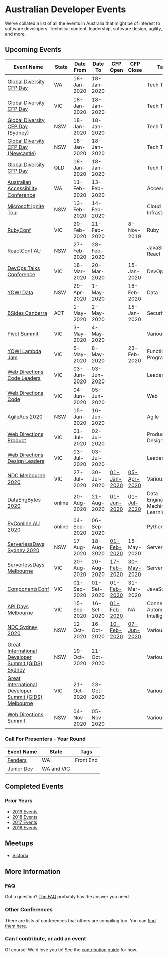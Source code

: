 
# Australian Developer Events

We've collated a list of all the events in Australia that might be of interest to software developers. Technical content, leadership, software design, agility, and more.

## Upcoming Events

| Event Name | State | Date From | Date To | CFP Open | CFP Close | Tags |
| ---------- | ----- | --------- | ------- | -------- | --------- | ---- |
| [Global Diversity CFP Day](https://www.globaldiversitycfpday.com/events/223) | WA | 18-Jan-2020 | 18-Jan-2020 ||| Tech Talks |
| [Global Diversity CFP Day](https://www.globaldiversitycfpday.com/events/236) | VIC | 18-Jan-2020 | 18-Jan-2020 ||| Tech Talks |
| [Global Diversity CFP Day (Sydney)](https://www.globaldiversitycfpday.com/events/215) | NSW | 18-Jan-2020 | 18-Jan-2020 ||| Tech Talks |
| [Global Diversity CFP Day (Newcastle)](https://www.globaldiversitycfpday.com/events/245) | NSW | 18-Jan-2020 | 18-Jan-2020 ||| Tech Talks |
| [Global Diversity CFP Day](https://www.globaldiversitycfpday.com/events/240) | QLD | 18-Jan-2020 | 18-Jan-2020 ||| Tech Talks |
| [Australian Accessibility Conference](https://ozewai.org/conference/) | WA | 11-Feb-2020 | 13-Feb-2020 ||| Accessibility | 
| [Microsoft Ignite Tour](https://www.microsoft.com/en-au/ignite-the-tour/sydney) | NSW | 13-Feb-2020 | 14-Feb-2020 ||| Cloud Infrastructure |
| [RubyConf](https://www.rubyconf.org.au/2020) | VIC | 20-Feb-2020 | 21-Feb-2020 || 8-Nov-2019 | Ruby |
| [ReactConf AU](https://www.reactconf.com.au) | NSW | 27-Feb-2020 | 28-Feb-2020 || | JavaScript, React |
| [DevOps Talks Conference](https://devopstalks.com/au/devops.html/) | VIC | 18-Mar-2020 | 20-Mar-2020 || 15-Jan-2020 | DevOps |
| [YOW! Data](https://data.yowconference.com.au/) | NSW | 29-Apr-2020 | 1-May-2020 || 16-Feb-2020 | Data |
| [BSides Canberra](https://www.bsidescbr.com.au/) | ACT | 1-May-2020 |2-May-2020 || 15-Jan-2020 | Security |
| [Pivot Summit](https://www.pivotsummit.com.au/) | VIC | 3-May-2020 | 4-May-2020 ||| Various |
| [YOW! Lambda Jam](https://lambdajam.yowconference.com.au/) | VIC | 6-May-2020 | 8-May-2020 || 23-Feb-2020 | Functional Programming |VIC | 13-May-2020 | 14-May-2020 ||| Women in Tech |
| [Web Directions Code Leaders](https://www.webdirections.org/leaders/) | VIC | 03-Jun-2020 | 03-Jun-2020 ||| Leadership |
| [Web Directions Code](https://www.webdirections.org/code/) | VIC | 04-Jun-2020 | 05-Jun-2020 ||| Web |
| [AgileAus 2020](http://agileaustralia.com.au/2020/) | NSW | 15-Jun-2020 | 16-Jun-2020 ||| Agile |
| [Web Directions Product](https://www.webdirections.org/product/) | VIC | 01-Jul-2020 | 02-Jul-2020 ||| Product Design |
| [Web Directions Design Leaders](https://www.webdirections.org/designleaders/) | VIC | 03-Jul-2020 | 03-Jul-2020 ||| Leadership |
| [NDC Melbourne 2020](https://ndcmelbourne.com/) | VIC | 27-Jul-2020 | 30-Jul-2020 | [01-Jan-2020](https://sessionize.com/ndc-melbourne-2020/) | [05-Apr-2020](https://sessionize.com/ndc-melbourne-2020/) | Various |
| [DataEngBytes 2020](https://dataengconf.com.au/) | online | 20-Aug-2020 | 21-Aug-2020 | [01-Jun-2020](https://sessionize.com/dataengbytes/) | [01-Jul-2020](https://sessionize.com/dataengbytes/) | Data Engineering, Machine Learning |
| [PyConline AU 2020](https://2020.pycon.org.au) | online | 04-Sep-2020 | 06-Sep-2020 | | | Python |
| [ServerlessDays Sydney 2020](https://sydney.serverlessdays.io/) | NSW | 17-Aug-2020 | 18-Aug-2020 | [01-Feb-2020](https://www.papercall.io/serverlessdays-sydney-2020) | 15-May-2020 | Serverless |
| [ServerlessDays Melbourne](https://www.serverlessdays.me/) | VIC | 20-Aug-2020 | 20-Aug-2020 | [17-Feb-2020](https://www.papercall.io/serverless-days-melbourne) | [30-May-2020](https://www.papercall.io/serverless-days-melbourne) | Serverless |
| [ComponentsConf](https://www.componentsconf.com.au/) | VIC | 01-Sep-2020 | 01-Set-2020 | [01-Feb-2020](https://componentsconf.com.au/cfp) | 31-Mar-2020 | JavaScript |
| [API Days Melbourne](https://www.apidays.co/melbourne) | VIC | 15-Sep-2020 | 16-Set-2020 | [01-Feb-2020](https://apidays.typeform.com/to/J1snsg) | NA | Connection, Automation, Intelligence |
| [NDC Sydney 2020](https://ndcsydney.com/) | NSW | 12-Oct-2020 | 16-Oct-2020 | [10-Feb-2020](https://sessionize.com/ndc-sydney-2020/) | [07-Jun-2020](https://sessionize.com/ndc-sydney-2020/) | Various |
| [Great International Developer Summit (GIDS) Sydney](https://developersummit.com) | NSW | 19-Oct-2020 | 21-Oct-2020 ||| Various |
| [Great International Developer Summit (GIDS) Melbourne](https://developersummit.com) | VIC | 21-Oct-2020 | 23-Oct-2020 ||| Various |
| [Web Directions Summit](https://www.webdirections.org/wds/) | NSW | 04-Nov-2020 | 05-Nov-2020 ||| Various |

### Call For Presenters - Year Round

| Event Name | State | Tags |
| ---------- | ----- | ---- |
| [Fenders](http://www.fenders.co/) | WA | Front End |
| [Junior Dev](https://bit.ly/JDSpeakers) | WA and VIC | |

## Completed Events

### Prior Years

* [2019 Events](Events/2019.md)
* [2018 Events](Events/2018.md)
* [2017 Events](Events/2017.md)
* [2016 Events](Events/2016.md)

## Meetups

* [Victoria](Meetups/VIC.md)

## More Information

### FAQ

Got a question? [The FAQ](Info/FAQ.md) probably has the answer you need.

### Other Conferences

There are lists of conferences that others are compiling too. You can [find them here](Events/OTHER.md).

### Can I contribute, or add an event

Of course! We'd love you to! See the [contribution guide](Info/CONTRIBUTING.md) for how.
